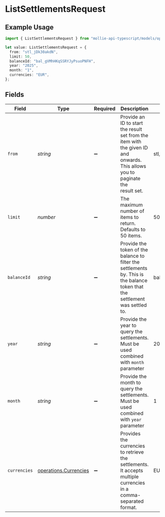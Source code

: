 # ListSettlementsRequest

## Example Usage

```typescript
import { ListSettlementsRequest } from "mollie-api-typescript/models/operations";

let value: ListSettlementsRequest = {
  from: "stl_jDk30akdN",
  limit: 50,
  balanceId: "bal_gVMhHKqSSRYJyPsuoPNFH",
  year: "2025",
  month: "1",
  currencies: "EUR",
};
```

## Fields

| Field                                                                                                                          | Type                                                                                                                           | Required                                                                                                                       | Description                                                                                                                    | Example                                                                                                                        |
| ------------------------------------------------------------------------------------------------------------------------------ | ------------------------------------------------------------------------------------------------------------------------------ | ------------------------------------------------------------------------------------------------------------------------------ | ------------------------------------------------------------------------------------------------------------------------------ | ------------------------------------------------------------------------------------------------------------------------------ |
| `from`                                                                                                                         | *string*                                                                                                                       | :heavy_minus_sign:                                                                                                             | Provide an ID to start the result set from the item with the given ID and onwards. This allows you to paginate the<br/>result set. | stl_jDk30akdN                                                                                                                  |
| `limit`                                                                                                                        | *number*                                                                                                                       | :heavy_minus_sign:                                                                                                             | The maximum number of items to return. Defaults to 50 items.                                                                   | 50                                                                                                                             |
| `balanceId`                                                                                                                    | *string*                                                                                                                       | :heavy_minus_sign:                                                                                                             | Provide the token of the balance to filter the settlements by. This is<br/>the balance token that the settlement was settled to. | bal_gVMhHKqSSRYJyPsuoPNFH                                                                                                      |
| `year`                                                                                                                         | *string*                                                                                                                       | :heavy_minus_sign:                                                                                                             | Provide the year to query the settlements. Must be used combined with `month` parameter                                        | 2025                                                                                                                           |
| `month`                                                                                                                        | *string*                                                                                                                       | :heavy_minus_sign:                                                                                                             | Provide the month to query the settlements. Must be used combined with `year` parameter                                        | 1                                                                                                                              |
| `currencies`                                                                                                                   | [operations.Currencies](../../models/operations/currencies.md)                                                                 | :heavy_minus_sign:                                                                                                             | Provides the currencies to retrieve the settlements. It accepts multiple currencies in a comma-separated format.               | EUR                                                                                                                            |